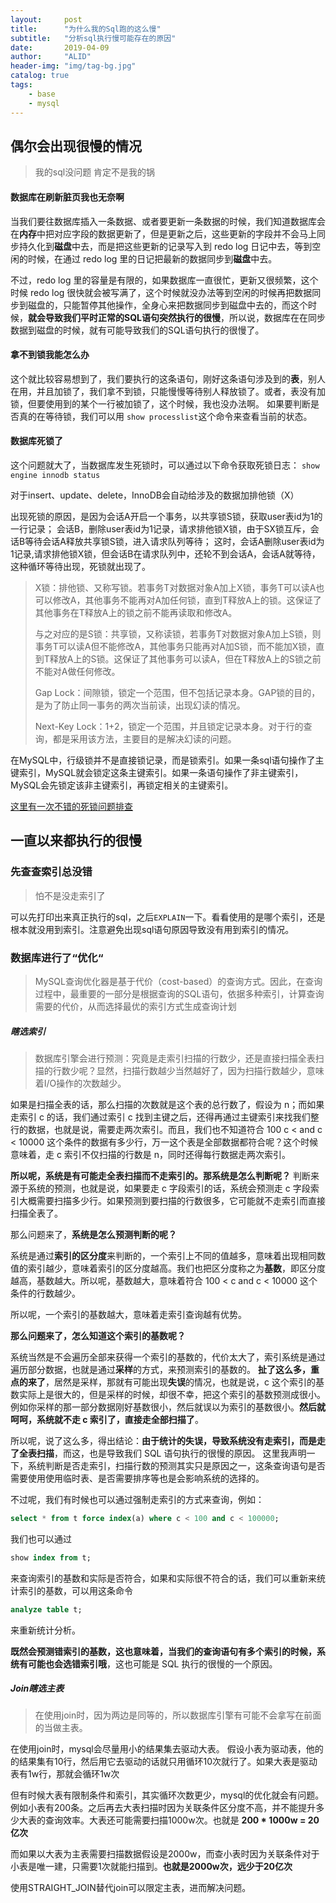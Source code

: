 ```yaml
---
layout:     post
title:      "为什么我的Sql跑的这么慢"
subtitle:   "分析sql执行慢可能存在的原因"
date:       2019-04-09
author:     "ALID"
header-img: "img/tag-bg.jpg"
catalog: true
tags:
    - base
    - mysql
---
```


## 偶尔会出现很慢的情况
> 我的sql没问题 肯定不是我的锅

#### 数据库在刷新脏页我也无奈啊
当我们要往数据库插入一条数据、或者要更新一条数据的时候，我们知道数据库会在**内存**中把对应字段的数据更新了，但是更新之后，这些更新的字段并不会马上同步持久化到**磁盘**中去，而是把这些更新的记录写入到 redo log 日记中去，等到空闲的时候，在通过 redo log 里的日记把最新的数据同步到**磁盘**中去。

不过，redo log 里的容量是有限的，如果数据库一直很忙，更新又很频繁，这个时候 redo log 很快就会被写满了，这个时候就没办法等到空闲的时候再把数据同步到磁盘的，只能暂停其他操作，全身心来把数据同步到磁盘中去的，而这个时候，**就会导致我们平时正常的SQL语句突然执行的很慢**，所以说，数据库在在同步数据到磁盘的时候，就有可能导致我们的SQL语句执行的很慢了。

#### 拿不到锁我能怎么办
这个就比较容易想到了，我们要执行的这条语句，刚好这条语句涉及到的**表**，别人在用，并且加锁了，我们拿不到锁，只能慢慢等待别人释放锁了。或者，表没有加锁，但要使用到的某个一行被加锁了，这个时候，我也没办法啊。
如果要判断是否真的在等待锁，我们可以用 `show processlist`这个命令来查看当前的状态。

#### 数据库死锁了
这个问题就大了，当数据库发生死锁时，可以通过以下命令获取死锁日志：
`show engine innodb status`

对于insert、update、delete，InnoDB会自动给涉及的数据加排他锁（X）

出现死锁的原因，是因为会话A开启一个事务，以共享锁S锁，获取user表id为1的一行记录；
会话B，删除user表id为1记录，请求排他锁X锁，由于SX锁互斥，会话B等待会话A释放共享锁S锁，进入请求队列等待；
这时，会话A删除user表id为1记录,请求排他锁X锁，但会话B在请求队列中，还轮不到会话A，会话A就等待，这种循环等待出现，死锁就出现了。

> X锁：排他锁、又称写锁。若事务T对数据对象A加上X锁，事务T可以读A也可以修改A，其他事务不能再对A加任何锁，直到T释放A上的锁。这保证了其他事务在T释放A上的锁之前不能再读取和修改A。
> 
> 与之对应的是S锁：共享锁，又称读锁，若事务T对数据对象A加上S锁，则事务T可以读A但不能修改A，其他事务只能再对A加S锁，而不能加X锁，直到T释放A上的S锁。这保证了其他事务可以读A，但在T释放A上的S锁之前不能对A做任何修改。
> 
> Gap Lock：间隙锁，锁定一个范围，但不包括记录本身。GAP锁的目的，是为了防止同一事务的两次当前读，出现幻读的情况。
> 
> Next-Key Lock：1+2，锁定一个范围，并且锁定记录本身。对于行的查询，都是采用该方法，主要目的是解决幻读的问题。

在MySQL中，行级锁并不是直接锁记录，而是锁索引。如果一条sql语句操作了主键索引，MySQL就会锁定这条主键索引。如果一条语句操作了非主键索引，MySQL会先锁定该非主键索引，再锁定相关的主键索引。

[这里有一次不错的死锁问题排查](https://juejin.im/post/5cabf6dce51d456e8b07dd03)

## 一直以来都执行的很慢
### 先查查索引总没错

> 怕不是没走索引了

可以先打印出来真正执行的sql，之后`EXPLAIN`一下。看看使用的是哪个索引，还是根本就没用到索引。注意避免出现sql语句原因导致没有用到索引的情况。

### 数据库进行了“优化“

> MySQL查询优化器是基于代价（cost-based）的查询方式。因此，在查询过程中，最重要的一部分是根据查询的SQL语句，依据多种索引，计算查询需要的代价，从而选择最优的索引方式生成查询计划

##### 瞎选索引

> 数据库引擎会进行预测：究竟是走索引扫描的行数少，还是直接扫描全表扫描的行数少呢？显然，扫描行数越少当然越好了，因为扫描行数越少，意味着I/O操作的次数越少。

如果是扫描全表的话，那么扫描的次数就是这个表的总行数了，假设为 n；而如果走索引 c 的话，我们通过索引 c 找到主键之后，还得再通过主键索引来找我们整行的数据，也就是说，需要走两次索引。而且，我们也不知道符合 100 c < and c < 10000 这个条件的数据有多少行，万一这个表是全部数据都符合呢？这个时候意味着，走 c 索引不仅扫描的行数是 n，同时还得每行数据走两次索引。

**所以呢，系统是有可能走全表扫描而不走索引的。那系统是怎么判断呢？**
判断来源于系统的预测，也就是说，如果要走 c 字段索引的话，系统会预测走 c 字段索引大概需要扫描多少行。如果预测到要扫描的行数很多，它可能就不走索引而直接扫描全表了。

那么问题来了，**系统是怎么预测判断的呢？**

系统是通过**索引的区分度**来判断的，一个索引上不同的值越多，意味着出现相同数值的索引越少，意味着索引的区分度越高。我们也把区分度称之为**基数**，即区分度越高，基数越大。所以呢，基数越大，意味着符合 100 < c and c < 10000 这个条件的行数越少。

所以呢，一个索引的基数越大，意味着走索引查询越有优势。

**那么问题来了，怎么知道这个索引的基数呢？**

系统当然是不会遍历全部来获得一个索引的基数的，代价太大了，索引系统是通过遍历部分数据，也就是通过**采样**的方式，来预测索引的基数的。
**扯了这么多，重点的来了**，居然是采样，那就有可能出现**失误**的情况，也就是说，c 这个索引的基数实际上是很大的，但是采样的时候，却很不幸，把这个索引的基数预测成很小。例如你采样的那一部分数据刚好基数很小，然后就误以为索引的基数很小。**然后就呵呵，系统就不走 c 索引了，直接走全部扫描了**。

所以呢，说了这么多，得出结论：**由于统计的失误，导致系统没有走索引，而是走了全表扫描**，而这，也是导致我们 SQL 语句执行的很慢的原因。
这里我声明一下，系统判断是否走索引，扫描行数的预测其实只是原因之一，这条查询语句是否需要使用使用临时表、是否需要排序等也是会影响系统的选择的。

不过呢，我们有时候也可以通过强制走索引的方式来查询，例如：
```sql
select * from t force index(a) where c < 100 and c < 100000;
```
我们也可以通过
```sql
show index from t;
```
来查询索引的基数和实际是否符合，如果和实际很不符合的话，我们可以重新来统计索引的基数，可以用这条命令
```sql
analyze table t;
```
来重新统计分析。

**既然会预测错索引的基数，这也意味着，当我们的查询语句有多个索引的时候，系统有可能也会选错索引哦**，这也可能是 SQL 执行的很慢的一个原因。

##### Join瞎选主表
> 在使用join时，因为两边是同等的，所以数据库引擎有可能不会拿写在前面的当做主表。

在使用join时，mysql会尽量用小的结果集去驱动大表。
假设小表为驱动表，他的的结果集有10行，然后用它去驱动的话就只用循环10次就行了。如果大表是驱动表有1w行，那就会循环1w次

但有时候大表有限制条件和索引，其实循环次数更少，mysql的优化就会有问题。例如小表有200条。之后再去大表扫描时因为关联条件区分度不高，并不能提升多少大表的查询效率。大表还可能需要扫描1000w次。也就是 **200 * 1000w =  20亿次** 

而如果以大表为主表需要扫描数据假设是2000w，而查小表时因为关联条件对于小表是唯一建，只需要1次就能扫描到。**也就是2000w次，远少于20亿次**

使用STRAIGHT_JOIN替代join可以限定主表，进而解决问题。

